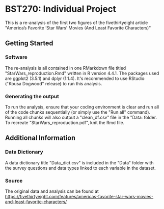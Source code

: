# BST270: Individual Project 
This is a re-analysis of the first two figures of the  fivethirtyeight article "America’s Favorite ‘Star Wars’ Movies 
(And Least Favorite Characters)"

## Getting Started

### Software
The re-analysis is all contained in one RMarkdown file titled "StarWars_reproduction.Rmd" written in R version 4.4.1. 
The packages used are ggplot2 (3.5.1) and dplyr (1.1.4). It's recommended to use RStudio ("Kousa Dogwood" release)
to run this analysis. 

### Generating the output
To run the analysis, ensure that your coding environment is clear and run all of the code chunks sequentially (or simply
use the "Run all" command). Running all chunks will also output a "clean_df.csv" file in the "Data: folder. To recreate 
"StarWars_reproduction.pdf", knit the Rmd file.  

## Additional Information

### Data Dictionary
A data dictionary title "Data_dict.csv" is included in the "Data" folder with the survey questions and data types linked 
to each variable in the dataset. 

### Source
The original data and analysis can be found at 
https://fivethirtyeight.com/features/americas-favorite-star-wars-movies-and-least-favorite-characters/

